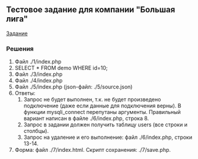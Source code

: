 ## Тестовое задание для компании "Большая лига"

[Задание](https://drive.google.com/file/d/101gMDlMDwYh2jKYrHOYCeje8pn4u-sSO/view)

### Решения
1. Файл ./1/index.php
2. SELECT * FROM demo WHERE id=10;
3. Файл ./3/index.php
4. Файл ./4/index.php
5. Файл ./5/index.php (json-файл: ./5/source.json)
6. Ответы:
   1. Запрос не будет выполнен, т.к. не будет произведено подключение (даже если данные для подключения верны). В функции mysqli_connect перепутаны аргументы. Правильный вариант написан в файле ./6/index.php, строка 8.
   2. Запрос в задании должен получить таблицу users (все строки и столбцы).
   3. Запрос на удаление и его выполнение: файл ./6/index.php, строки 13-14.
7. Форма: файл ./7/index.html. Скрипт сохранения: ./7/save.php.